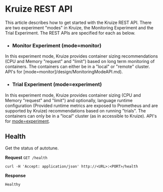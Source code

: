 # Kruize REST API

This article describes how to get started with the Kruize REST API. There are two experiment "modes" in Kruize, the
Monitoring Experiment and the Trial Experiment. The REST APIs are specified for each as below.

* ### Monitor Experiment (mode=monitor)

In this experiment mode, Kruize provides container sizing recommendations (CPU and Memory "request" and "limit") based
on long term monitoring of containers. The containers can either be in a "local" or "remote" cluster. API's
for [mode=monitor]/design/MonitoringModeAPI.md).

* ### Trial Experiment (mode=experiment)

In this experiment mode, Kruize provides container sizing (CPU and Memory "request" and "limit") and optionally,
language runtime configuration (Provided runtime metrics are exposed to Prometheus and are supported by Kruize)
recommendations based on running "trials". The containers can only be in a "local" cluster (as in accessible to Kruize).
API's for [mode=experiment](/design/ExperimentModeAPI.md).

## Health

Get the status of autotune.

**Request**
`GET /health`

`curl -H 'Accept: application/json' http://<URL>:<PORT>/health`

**Response**

```
Healthy
```

